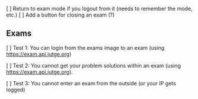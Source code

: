 [ ] Return to exam mode if you logout from it (needs to remember the mode, etc.)
[ ] Add a button for closing an exam (?)

## Exams

[ ] Test 1: You can login from the exams image to an exam
(using https://exam.api.jutge.org)

[ ] Test 2: You cannot get your problem solutions within an exam
(using https://exam.api.jutge.org).

[ ] Test 3: You cannot enter an exam from the outside
(or your IP gets logged)
